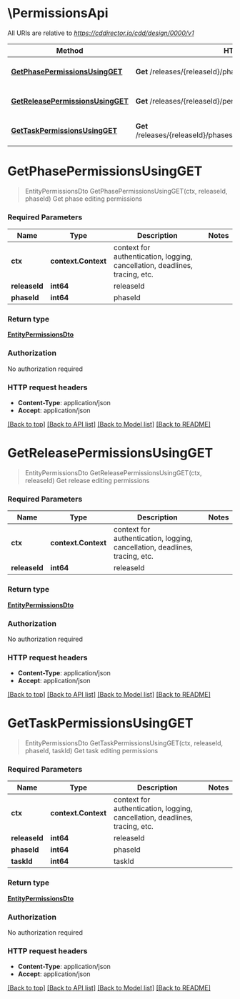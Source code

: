 # \PermissionsApi

All URIs are relative to *https://cddirector.io/cdd/design/0000/v1*

Method | HTTP request | Description
------------- | ------------- | -------------
[**GetPhasePermissionsUsingGET**](PermissionsApi.md#GetPhasePermissionsUsingGET) | **Get** /releases/{releaseId}/phases/{phaseId}/permissions | Get phase editing permissions
[**GetReleasePermissionsUsingGET**](PermissionsApi.md#GetReleasePermissionsUsingGET) | **Get** /releases/{releaseId}/permissions | Get release editing permissions
[**GetTaskPermissionsUsingGET**](PermissionsApi.md#GetTaskPermissionsUsingGET) | **Get** /releases/{releaseId}/phases/{phaseId}/tasks/{taskId}/permissions | Get task editing permissions


# **GetPhasePermissionsUsingGET**
> EntityPermissionsDto GetPhasePermissionsUsingGET(ctx, releaseId, phaseId)
Get phase editing permissions

### Required Parameters

Name | Type | Description  | Notes
------------- | ------------- | ------------- | -------------
 **ctx** | **context.Context** | context for authentication, logging, cancellation, deadlines, tracing, etc.
  **releaseId** | **int64**| releaseId | 
  **phaseId** | **int64**| phaseId | 

### Return type

[**EntityPermissionsDto**](EntityPermissionsDto.md)

### Authorization

No authorization required

### HTTP request headers

 - **Content-Type**: application/json
 - **Accept**: application/json

[[Back to top]](#) [[Back to API list]](../README.md#documentation-for-api-endpoints) [[Back to Model list]](../README.md#documentation-for-models) [[Back to README]](../README.md)

# **GetReleasePermissionsUsingGET**
> EntityPermissionsDto GetReleasePermissionsUsingGET(ctx, releaseId)
Get release editing permissions

### Required Parameters

Name | Type | Description  | Notes
------------- | ------------- | ------------- | -------------
 **ctx** | **context.Context** | context for authentication, logging, cancellation, deadlines, tracing, etc.
  **releaseId** | **int64**| releaseId | 

### Return type

[**EntityPermissionsDto**](EntityPermissionsDto.md)

### Authorization

No authorization required

### HTTP request headers

 - **Content-Type**: application/json
 - **Accept**: application/json

[[Back to top]](#) [[Back to API list]](../README.md#documentation-for-api-endpoints) [[Back to Model list]](../README.md#documentation-for-models) [[Back to README]](../README.md)

# **GetTaskPermissionsUsingGET**
> EntityPermissionsDto GetTaskPermissionsUsingGET(ctx, releaseId, phaseId, taskId)
Get task editing permissions

### Required Parameters

Name | Type | Description  | Notes
------------- | ------------- | ------------- | -------------
 **ctx** | **context.Context** | context for authentication, logging, cancellation, deadlines, tracing, etc.
  **releaseId** | **int64**| releaseId | 
  **phaseId** | **int64**| phaseId | 
  **taskId** | **int64**| taskId | 

### Return type

[**EntityPermissionsDto**](EntityPermissionsDto.md)

### Authorization

No authorization required

### HTTP request headers

 - **Content-Type**: application/json
 - **Accept**: application/json

[[Back to top]](#) [[Back to API list]](../README.md#documentation-for-api-endpoints) [[Back to Model list]](../README.md#documentation-for-models) [[Back to README]](../README.md)

